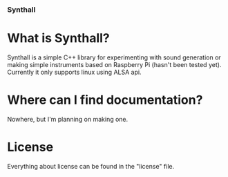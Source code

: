 ### Synthall
# What is Synthall?
Synthall is a simple C++ library for experimenting with sound generation or making simple instruments based on Raspberry Pi (hasn't been tested yet). Currently it only supports linux using ALSA api.
# Where can I find documentation?
Nowhere, but I'm planning on making one.
# License
Everything about license can be found in the "license" file.
